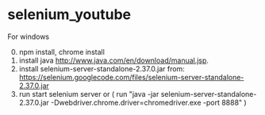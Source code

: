 # selenium_youtube

For windows

0. npm install, chrome install
1. install java http://www.java.com/en/download/manual.jsp.
2. install selenium-server-standalone-2.37.0.jar from: https://selenium.googlecode.com/files/selenium-server-standalone-2.37.0.jar
3. run start selenium server or ( run "java -jar selenium-server-standalone-2.37.0.jar -Dwebdriver.chrome.driver=chromedriver.exe -port 8888" )
